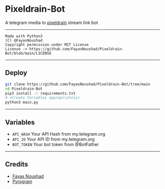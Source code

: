 # Pixeldrain-Bot

A telegram media to [pixeldrain](https://pixeldrain.com) stream link bot

---

```
Made with Python3
(C) @FayasNoushad
Copyright permission under MIT License
License -> https://github.com/FayasNoushad/Pixeldrain-Bot/blob/main/LICENSE
```

---

## Deploy

```sh
git clone https://github.com/FayasNoushad/Pixeldrain-Bot/tree/main
cd Pixeldrain-Bot
pip3 install -r requirements.txt
# <Create Variables appropriately>
python3 main.py
```

---

## Variables

- `API_HASH` Your API Hash from my.telegram.org
- `API_ID` Your API ID from my.telegram.org
- `BOT_TOKEN` Your bot token from @BotFather

---

## Credits

- [Fayas Noushad](https://github.com/FayasNoushad)
- [Pyrogram](https://github.com/pyrogram/pyrogram)
